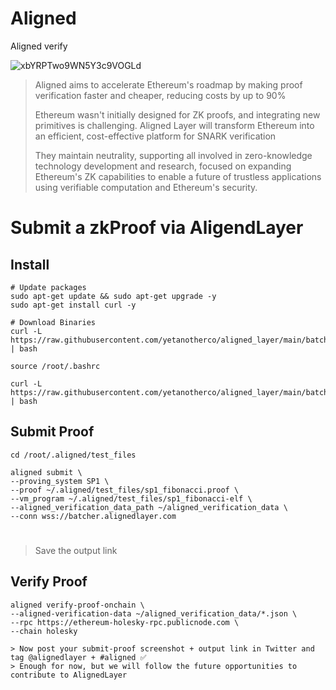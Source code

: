 # Aligned
Aligned verify

![xbYRPTwo9WN5Y3c9VOGLd](https://github.com/0xmoei/alignedlayer-testnet/assets/90371338/de340f64-6873-4171-b608-d7027e61eef0)

> Aligned aims to accelerate Ethereum's roadmap by making proof verification faster and cheaper, reducing costs by up to 90%
>
> Ethereum wasn't initially designed for ZK proofs, and integrating new primitives is challenging. Aligned Layer will transform Ethereum into an efficient, cost-effective platform for SNARK verification
>
> They maintain neutrality, supporting all involved in zero-knowledge technology development and research, focused on expanding Ethereum's ZK capabilities to enable a future of trustless applications using verifiable computation and Ethereum's security.


# Submit a zkProof via AligendLayer

## Install
```console
# Update packages
sudo apt-get update && sudo apt-get upgrade -y
sudo apt-get install curl -y

# Download Binaries
curl -L https://raw.githubusercontent.com/yetanotherco/aligned_layer/main/batcher/aligned/install_aligned.sh | bash

source /root/.bashrc

curl -L https://raw.githubusercontent.com/yetanotherco/aligned_layer/main/batcher/aligned/get_proof_test_files.sh | bash
```

## Submit Proof
```console
cd /root/.aligned/test_files

aligned submit \
--proving_system SP1 \
--proof ~/.aligned/test_files/sp1_fibonacci.proof \
--vm_program ~/.aligned/test_files/sp1_fibonacci-elf \
--aligned_verification_data_path ~/aligned_verification_data \
--conn wss://batcher.alignedlayer.com
```

#

> Save the output link


## Verify Proof
```console
aligned verify-proof-onchain \
--aligned-verification-data ~/aligned_verification_data/*.json \
--rpc https://ethereum-holesky-rpc.publicnode.com \
--chain holesky

> Now post your submit-proof screenshot + output link in Twitter and tag @alignedlayer + #aligned ✅
> Enough for now, but we will follow the future opportunities to contribute to AlignedLayer

